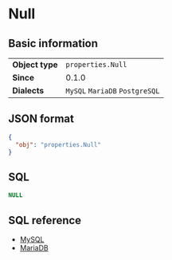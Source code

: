 # Null

## Basic information

|                 |                                |
|-----------------|--------------------------------|
| **Object type** | `properties.Null`              |
| **Since**       | 0.1.0                          |
| **Dialects**    | `MySQL` `MariaDB` `PostgreSQL` |

## JSON format

```json
{
  "obj": "properties.Null"
}
```

## SQL

```sql
NULL
```

## SQL reference

- [MySQL](https://dev.mysql.com/doc/refman/8.0/en/working-with-null.html)
- [MariaDB](https://mariadb.com/kb/en/null-values/)

